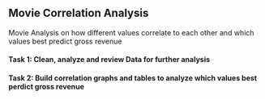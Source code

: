 ## Movie Correlation Analysis
Movie Analysis on how different values correlate to each other and which values best predict gross revenue

#### Task 1: Clean, analyze and review Data for further analysis
#### Task 2: Build correlation graphs and tables to analyze which values best perdict gross revenue
